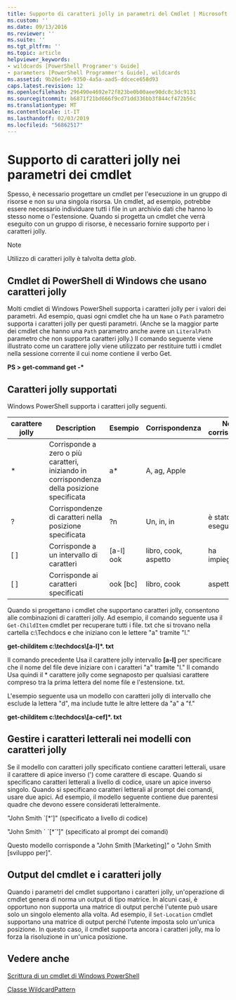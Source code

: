 ```yaml
---
title: Supporto di caratteri jolly in parametri del Cmdlet | Microsoft Docs
ms.custom: ''
ms.date: 09/13/2016
ms.reviewer: ''
ms.suite: ''
ms.tgt_pltfrm: ''
ms.topic: article
helpviewer_keywords:
- wildcards [PowerShell Programer's Guide]
- parameters [PowerShell Programmer's Guide], wildcards
ms.assetid: 9b26e1e9-9350-4a5a-aad5-ddcece658d93
caps.latest.revision: 12
ms.openlocfilehash: 296490e4692e72f823be0b00aee90dc8c3dc9131
ms.sourcegitcommit: b6871f21bd666f9cd71dd336bb3f844cf472b56c
ms.translationtype: MT
ms.contentlocale: it-IT
ms.lasthandoff: 02/03/2019
ms.locfileid: "56862517"
---
```

# <a name="supporting-wildcard-characters-in-cmdlet-parameters"></a>Supporto di caratteri jolly nei parametri dei cmdlet

Spesso, è necessario progettare un cmdlet per l'esecuzione in un gruppo di risorse e non su una singola risorsa. Un cmdlet, ad esempio, potrebbe essere necessario individuare tutti i file in un archivio dati che hanno lo stesso nome o l'estensione. Quando si progetta un cmdlet che verrà eseguito con un gruppo di risorse, è necessario fornire supporto per i caratteri jolly.

> [!NOTE]
> Utilizzo di caratteri jolly è talvolta detta *glob*.

## <a name="windows-powershell-cmdlets-that-use-wildcards"></a>Cmdlet di PowerShell di Windows che usano caratteri jolly

 Molti cmdlet di Windows PowerShell supporta i caratteri jolly per i valori dei parametri. Ad esempio, quasi ogni cmdlet che ha un `Name` o `Path` parametro supporta i caratteri jolly per questi parametri. (Anche se la maggior parte dei cmdlet che hanno una `Path` parametro anche avere un `LiteralPath` parametro che non supporta caratteri jolly.) Il comando seguente viene illustrato come un carattere jolly viene utilizzato per restituire tutti i cmdlet nella sessione corrente il cui nome contiene il verbo Get.

 **PS > get-command get -\***

## <a name="supported-wildcard-characters"></a>Caratteri jolly supportati

Windows PowerShell supporta i caratteri jolly seguenti.

|carattere jolly|Description|Esempio|Corrispondenza|Non corrisponde|
|------------------------|-----------------|-------------|-------------|--------------------|
|*|Corrisponde a zero o più caratteri, iniziando in corrispondenza della posizione specificata|a*|A, ag, Apple||
|?|Corrispondenze di caratteri nella posizione specificata|?n|Un, in, in|è stato eseguito|
|[ ]|Corrisponde a un intervallo di caratteri|[a-l] ook|libro, cook, aspetto|ha impiegato|
|[ ]|Corrisponde ai caratteri specificati|ook [bc]|libro, cook|aspetto|

Quando si progettano i cmdlet che supportano caratteri jolly, consentono alle combinazioni di caratteri jolly. Ad esempio, il comando seguente usa il `Get-ChildItem` cmdlet per recuperare tutti i file. txt che si trovano nella cartella c:\Techdocs e che iniziano con le lettere "a" tramite "l."

**get-childitem c:\techdocs\\[a-l]\*. txt**

Il comando precedente Usa il carattere jolly intervallo **[a-l]** per specificare che il nome del file deve iniziare con i caratteri "a" tramite "l." Il comando Usa quindi il * carattere jolly come segnaposto per qualsiasi carattere compreso tra la prima lettera del nome file e l'estensione. txt.

L'esempio seguente usa un modello con caratteri jolly di intervallo che esclude la lettera "d", ma include tutte le altre lettere da "a" a "f."

**get-childitem c:\techdocs\\[a-cef]\*. txt**

## <a name="handling-literal-characters-in-wildcard-patterns"></a>Gestire i caratteri letterali nei modelli con caratteri jolly

Se il modello con caratteri jolly specificato contiene caratteri letterali, usare il carattere di apice inverso (') come carattere di escape. Quando si specificano caratteri letterali a livello di codice, usare un apice inverso singolo. Quando si specificano caratteri letterali al prompt dei comandi, usare due apici. Ad esempio, il modello seguente contiene due parentesi quadre che devono essere considerati letteralmente.

"John Smith \`[*']" (specificato a livello di codice)

"John Smith \` \`[*\`']" (specificato al prompt dei comandi)

Questo modello corrisponde a "John Smith [Marketing]" o "John Smith [sviluppo per]".

## <a name="cmdlet-output-and-wildcard-characters"></a>Output del cmdlet e i caratteri jolly

Quando i parametri del cmdlet supportano i caratteri jolly, un'operazione di cmdlet genera di norma un output di tipo matrice. In alcuni casi, è opportuno non supporta una matrice di output perché l'utente può usare solo un singolo elemento alla volta. Ad esempio, il `Set-Location` cmdlet supportano una matrice di output perché l'utente imposta solo un'unica posizione. In questo caso, il cmdlet supporta ancora i caratteri jolly, ma lo forza la risoluzione in un'unica posizione.

## <a name="see-also"></a>Vedere anche

[Scrittura di un cmdlet di Windows PowerShell](./writing-a-windows-powershell-cmdlet.md)

[Classe WildcardPattern](/dotnet/api/system.management.automation.wildcardpattern)
